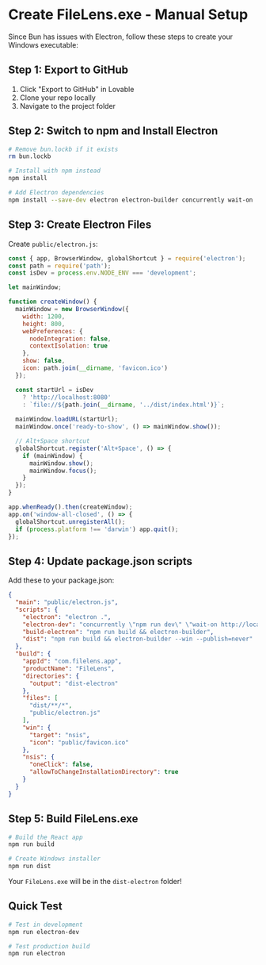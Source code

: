 # Create FileLens.exe - Manual Setup

Since Bun has issues with Electron, follow these steps to create your Windows executable:

## Step 1: Export to GitHub
1. Click "Export to GitHub" in Lovable
2. Clone your repo locally
3. Navigate to the project folder

## Step 2: Switch to npm and Install Electron
```bash
# Remove bun.lockb if it exists
rm bun.lockb

# Install with npm instead
npm install

# Add Electron dependencies
npm install --save-dev electron electron-builder concurrently wait-on
```

## Step 3: Create Electron Files

Create `public/electron.js`:
```javascript
const { app, BrowserWindow, globalShortcut } = require('electron');
const path = require('path');
const isDev = process.env.NODE_ENV === 'development';

let mainWindow;

function createWindow() {
  mainWindow = new BrowserWindow({
    width: 1200,
    height: 800,
    webPreferences: {
      nodeIntegration: false,
      contextIsolation: true
    },
    show: false,
    icon: path.join(__dirname, 'favicon.ico')
  });

  const startUrl = isDev 
    ? 'http://localhost:8080' 
    : `file://${path.join(__dirname, '../dist/index.html')}`;
  
  mainWindow.loadURL(startUrl);
  mainWindow.once('ready-to-show', () => mainWindow.show());

  // Alt+Space shortcut
  globalShortcut.register('Alt+Space', () => {
    if (mainWindow) {
      mainWindow.show();
      mainWindow.focus();
    }
  });
}

app.whenReady().then(createWindow);
app.on('window-all-closed', () => {
  globalShortcut.unregisterAll();
  if (process.platform !== 'darwin') app.quit();
});
```

## Step 4: Update package.json scripts
Add these to your package.json:
```json
{
  "main": "public/electron.js",
  "scripts": {
    "electron": "electron .",
    "electron-dev": "concurrently \"npm run dev\" \"wait-on http://localhost:8080 && electron .\"",
    "build-electron": "npm run build && electron-builder",
    "dist": "npm run build && electron-builder --win --publish=never"
  },
  "build": {
    "appId": "com.filelens.app",
    "productName": "FileLens",
    "directories": {
      "output": "dist-electron"
    },
    "files": [
      "dist/**/*",
      "public/electron.js"
    ],
    "win": {
      "target": "nsis",
      "icon": "public/favicon.ico"
    },
    "nsis": {
      "oneClick": false,
      "allowToChangeInstallationDirectory": true
    }
  }
}
```

## Step 5: Build FileLens.exe
```bash
# Build the React app
npm run build

# Create Windows installer
npm run dist
```

Your `FileLens.exe` will be in the `dist-electron` folder!

## Quick Test
```bash
# Test in development
npm run electron-dev

# Test production build
npm run electron
```